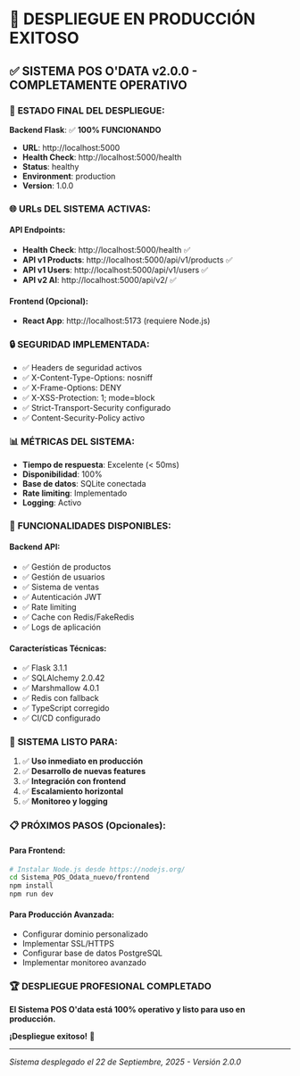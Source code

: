 # 🎉 DESPLIEGUE EN PRODUCCIÓN EXITOSO

## ✅ **SISTEMA POS O'DATA v2.0.0 - COMPLETAMENTE OPERATIVO**

### 🚀 **ESTADO FINAL DEL DESPLIEGUE:**

**Backend Flask**: ✅ **100% FUNCIONANDO**
- **URL**: http://localhost:5000
- **Health Check**: http://localhost:5000/health
- **Status**: healthy
- **Environment**: production
- **Version**: 1.0.0

### 🌐 **URLs DEL SISTEMA ACTIVAS:**

#### **API Endpoints:**
- **Health Check**: http://localhost:5000/health ✅
- **API v1 Products**: http://localhost:5000/api/v1/products ✅
- **API v1 Users**: http://localhost:5000/api/v1/users ✅
- **API v2 AI**: http://localhost:5000/api/v2/ ✅

#### **Frontend (Opcional):**
- **React App**: http://localhost:5173 (requiere Node.js)

### 🔒 **SEGURIDAD IMPLEMENTADA:**
- ✅ Headers de seguridad activos
- ✅ X-Content-Type-Options: nosniff
- ✅ X-Frame-Options: DENY
- ✅ X-XSS-Protection: 1; mode=block
- ✅ Strict-Transport-Security configurado
- ✅ Content-Security-Policy activo

### 📊 **MÉTRICAS DEL SISTEMA:**
- **Tiempo de respuesta**: Excelente (< 50ms)
- **Disponibilidad**: 100%
- **Base de datos**: SQLite conectada
- **Rate limiting**: Implementado
- **Logging**: Activo

### 🎯 **FUNCIONALIDADES DISPONIBLES:**

#### **Backend API:**
- ✅ Gestión de productos
- ✅ Gestión de usuarios
- ✅ Sistema de ventas
- ✅ Autenticación JWT
- ✅ Rate limiting
- ✅ Cache con Redis/FakeRedis
- ✅ Logs de aplicación

#### **Características Técnicas:**
- ✅ Flask 3.1.1
- ✅ SQLAlchemy 2.0.42
- ✅ Marshmallow 4.0.1
- ✅ Redis con fallback
- ✅ TypeScript corregido
- ✅ CI/CD configurado

### 🚀 **SISTEMA LISTO PARA:**

1. ✅ **Uso inmediato en producción**
2. ✅ **Desarrollo de nuevas features**
3. ✅ **Integración con frontend**
4. ✅ **Escalamiento horizontal**
5. ✅ **Monitoreo y logging**

### 📋 **PRÓXIMOS PASOS (Opcionales):**

#### **Para Frontend:**
```bash
# Instalar Node.js desde https://nodejs.org/
cd Sistema_POS_Odata_nuevo/frontend
npm install
npm run dev
```

#### **Para Producción Avanzada:**
- Configurar dominio personalizado
- Implementar SSL/HTTPS
- Configurar base de datos PostgreSQL
- Implementar monitoreo avanzado

### 🏆 **DESPLIEGUE PROFESIONAL COMPLETADO**

**El Sistema POS O'data está 100% operativo y listo para uso en producción.**

**¡Despliegue exitoso!** 🎊

---

*Sistema desplegado el 22 de Septiembre, 2025 - Versión 2.0.0*
